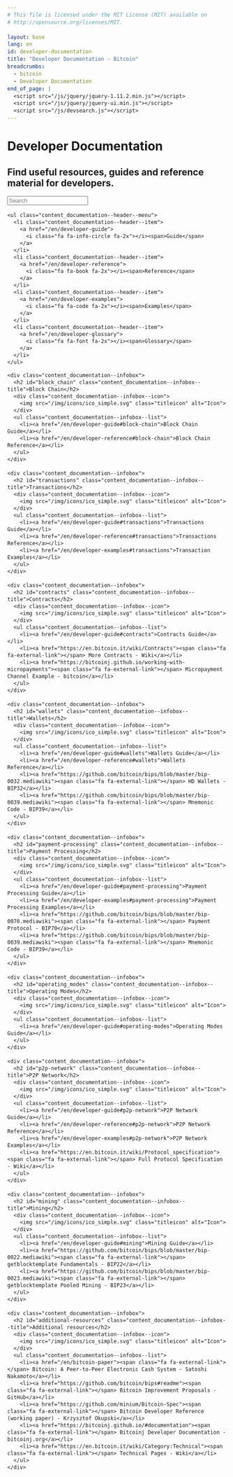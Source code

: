 ```yaml
---
# This file is licensed under the MIT License (MIT) available on
# http://opensource.org/licenses/MIT.

layout: base
lang: en
id: developer-documentation
title: "Developer Documentation - Bitcoin"
breadcrumbs:
  - bitcoin
  - Developer Documentation 
end_of_page: |
  <script src="/js/jquery/jquery-1.11.2.min.js"></script>
  <script src="/js/jquery/jquery-ui.min.js"></script>
  <script src="/js/devsearch.js"></script>
---
```

<div class="content_documentation">
  <link rel="stylesheet" href="/css/jquery-ui.min.css">

  <div class="content_documentation--header">
    <h1 class="content_documentation--title" id="developer-documentation">Developer Documentation</h1>
    <h2 class="content_documentation--subtitle">Find useful resources, guides and reference material for developers.</h2>
    <div class="content_documentation--search">
      <input id="glossary_term" class="glossary_term" placeholder="Search">
    </div>

    <ul class="content_documentation--header--menu">
      <li class="content_documentation--header--item">
        <a href="/en/developer-guide">
          <i class="fa fa-info-circle fa-2x"></i><span>Guide</span>
        </a>
      </li>
      <li class="content_documentation--header--item">
        <a href="/en/developer-reference">
          <i class="fa fa-book fa-2x"></i><span>Reference</span>
        </a>
      </li>
      <li class="content_documentation--header--item">
        <a href="/en/developer-examples">
          <i class="fa fa-code fa-2x"></i><span>Examples</span>
        </a>
      </li>
      <li class="content_documentation--header--item">
        <a href="/en/developer-glossary">
          <i class="fa fa-font fa-2x"></i><span>Glossary</span>
        </a>
      </li>
    </ul>
  </div>

  <div class="content_documentation--boxcontainer">
    
    <div class="content_documentation--infobox">
      <h2 id="block_chain" class="content_documentation--infobox--title">Block Chain</h2>
      <div class="content_documentation--infobox--icon">
        <img src="/img/icons/ico_simple.svg" class="titleicon" alt="Icon">
      </div>
      <ul class="content_documentation--infobox--list">
        <li><a href="/en/developer-guide#block-chain">Block Chain Guide</a></li>
        <li><a href="/en/developer-reference#block-chain">Block Chain Reference</a></li>
      </ul>
    </div>
  
    <div class="content_documentation--infobox">
      <h2 id="transactions" class="content_documentation--infobox--title">Transactions</h2>
      <div class="content_documentation--infobox--icon">
        <img src="/img/icons/ico_simple.svg" class="titleicon" alt="Icon">
      </div>
      <ul class="content_documentation--infobox--list">
        <li><a href="/en/developer-guide#transactions">Transactions Guide</a></li>
        <li><a href="/en/developer-reference#transactions">Transactions Reference</a></li>
        <li><a href="/en/developer-examples#transactions">Transaction Examples</a></li>
      </ul>
    </div>

    <div class="content_documentation--infobox">
      <h2 id="contracts" class="content_documentation--infobox--title">Contracts</h2>
      <div class="content_documentation--infobox--icon">
        <img src="/img/icons/ico_simple.svg" class="titleicon" alt="Icon">
      </div>
      <ul class="content_documentation--infobox--list">
        <li><a href="/en/developer-guide#contracts">Contracts Guide</a></li>
        <li><a href="https://en.bitcoin.it/wiki/Contracts"><span class="fa fa-external-link"></span> More Contracts - Wiki</a></li>
        <li><a href="https://bitcoinj.github.io/working-with-micropayments"><span class="fa fa-external-link"></span> Micropayment Channel Example - bitcoin</a></li>
      </ul>
    </div>

    <div class="content_documentation--infobox">
      <h2 id="wallets" class="content_documentation--infobox--title">Wallets</h2>
      <div class="content_documentation--infobox--icon">
        <img src="/img/icons/ico_simple.svg" class="titleicon" alt="Icon">
      </div>
      <ul class="content_documentation--infobox--list">
        <li><a href="/en/developer-guide#wallets">Wallets Guide</a></li>
        <li><a href="/en/developer-reference#wallets">Wallets Reference</a></li>
        <li><a href="https://github.com/bitcoin/bips/blob/master/bip-0032.mediawiki"><span class="fa fa-external-link"></span> HD Wallets - BIP32</a></li>
        <li><a href="https://github.com/bitcoin/bips/blob/master/bip-0039.mediawiki"><span class="fa fa-external-link"></span> Mnemonic Code - BIP39</a></li>
      </ul>
    </div>

    <div class="content_documentation--infobox">
      <h2 id="payment-processing" class="content_documentation--infobox--title">Payment Processing</h2>
      <div class="content_documentation--infobox--icon">
        <img src="/img/icons/ico_simple.svg" class="titleicon" alt="Icon">
      </div>
      <ul class="content_documentation--infobox--list">
        <li><a href="/en/developer-guide#payment-processing">Payment Processing Guide</a></li>
        <li><a href="/en/developer-examples#payment-processing">Payment Processing Examples</a></li>
        <li><a href="https://github.com/bitcoin/bips/blob/master/bip-0070.mediawiki"><span class="fa fa-external-link"></span> Payment Protocol - BIP70</a></li>
        <li><a href="https://github.com/bitcoin/bips/blob/master/bip-0039.mediawiki"><span class="fa fa-external-link"></span> Mnemonic Code - BIP39</a></li>
      </ul>
    </div>

    <div class="content_documentation--infobox">
      <h2 id="operating_modes" class="content_documentation--infobox--title">Operating Modes</h2>
      <div class="content_documentation--infobox--icon">
        <img src="/img/icons/ico_simple.svg" class="titleicon" alt="Icon">
      </div>
      <ul class="content_documentation--infobox--list">
        <li><a href="/en/developer-guide#operating-modes">Operating Modes Guide</a></li>
      </ul>
    </div>

    <div class="content_documentation--infobox">
      <h2 id="p2p-network" class="content_documentation--infobox--title">P2P Network</h2>
      <div class="content_documentation--infobox--icon">
        <img src="/img/icons/ico_simple.svg" class="titleicon" alt="Icon">
      </div>
      <ul class="content_documentation--infobox--list">
        <li><a href="/en/developer-guide#p2p-network">P2P Network Guide</a></li>
        <li><a href="/en/developer-reference#p2p-network">P2P Network Reference</a></li>
        <li><a href="/en/developer-examples#p2p-network">P2P Network Examples</a></li>
        <li><a href="https://en.bitcoin.it/wiki/Protocol_specification"><span class="fa fa-external-link"></span> Full Protocol Specification - Wiki</a></li>
      </ul>
    </div>

    <div class="content_documentation--infobox">
      <h2 id="mining" class="content_documentation--infobox--title">Mining</h2>
      <div class="content_documentation--infobox--icon">
        <img src="/img/icons/ico_simple.svg" class="titleicon" alt="Icon">
      </div>
      <ul class="content_documentation--infobox--list">
        <li><a href="/en/developer-guide#mining">Mining Guide</a></li>
        <li><a href="https://github.com/bitcoin/bips/blob/master/bip-0022.mediawiki"><span class="fa fa-external-link"></span> getblocktemplate Fundamentals - BIP22</a></li>
        <li><a href="https://github.com/bitcoin/bips/blob/master/bip-0023.mediawiki"><span class="fa fa-external-link"></span> getblocktemplate Pooled Mining - BIP23</a></li>
      </ul>
    </div>

    <div class="content_documentation--infobox">
      <h2 id="additional-resources" class="content_documentation--infobox--title">Additional resources</h2>
      <div class="content_documentation--infobox--icon">
        <img src="/img/icons/ico_simple.svg" class="titleicon" alt="Icon">
      </div>
      <ul class="content_documentation--infobox--list">
        <li><a href="/en/bitcoin-paper"><span class="fa fa-external-link"></span> Bitcoin: A Peer-to-Peer Electronic Cash System - Satoshi Nakamoto</a></li>
        <li><a href="https://github.com/bitcoin/bips#readme"><span class="fa fa-external-link"></span> Bitcoin Improvement Proposals - GitHub</a></li>
        <li><a href="https://github.com/minium/Bitcoin-Spec"><span class="fa fa-external-link"></span> Bitcoin Developer Reference (working paper) - Krzysztof Okupski</a></li>
        <li><a href="https://bitcoinj.github.io/#documentation"><span class="fa fa-external-link"></span> Bitcoinj Developer Documentation - bitcoinj.org</a></li>
        <li><a href="https://en.bitcoin.it/wiki/Category:Technical"><span class="fa fa-external-link"></span> Technical Pages - Wiki</a></li>
      </ul>
    </div>

  </div>

</div>